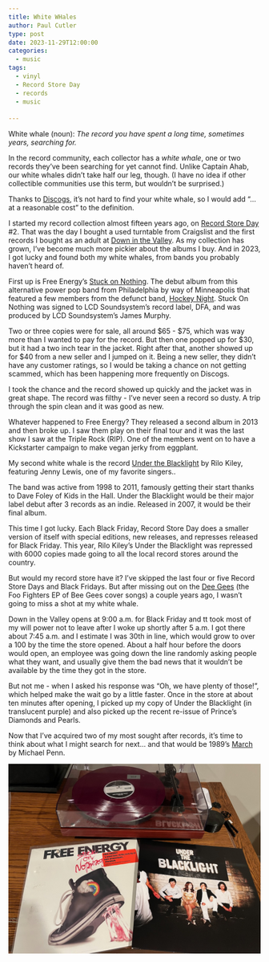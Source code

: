 ```yaml
---
title: White WHales
author: Paul Cutler 
type: post 
date: 2023-11-29T12:00:00
categories:
  - music
tags:
  - vinyl
  - Record Store Day
  - records
  - music

---
```


White whale (noun): *The record you have spent a long time, sometimes years, searching for.*

In the record community, each collector has a *white whale*, one or two records they’ve been searching for yet cannot find.  Unlike Captain Ahab, our white whales didn’t take half our leg, though. (I have no idea if other collectible communities use this term, but wouldn’t be surprised.)

Thanks to [Discogs](https://www.discogs.com), it’s not hard to find your white whale, so I would add “…at a reasonable cost” to the definition.  

I started my record collection almost fifteen years ago, on [Record Store Day](https://recordstoreday.com/) #2.  That was the day I bought a used turntable from Craigslist and the first records I bought as an adult at [Down in the Valley](https://downinthevalley.com/).  As my collection has grown, I’ve become much more pickier about the albums I buy.    And in 2023, I got lucky and found both my white whales, from bands you probably haven’t heard of.

First up is Free Energy’s [Stuck on Nothing](https://www.discogs.com/master/251105-Free-Energy-Stuck-On-Nothing).  The debut album from this alternative power pop band from Philadelphia by way of Minneapolis that featured a few members from the defunct band, [Hockey Night](https://www.discogs.com/artist/615447-Hockey-Night). Stuck On Nothing was signed to LCD Soundsystem’s record label, DFA, and was produced by LCD Soundsystem’s James Murphy.

Two or three copies were for sale, all around $65 - $75, which was way more than I wanted to pay for the record.  But then one popped up for $30, but it had a two inch tear in the jacket.  Right after that, another showed up for $40 from a new seller and I jumped on it.  Being a new seller, they didn’t have any customer ratings, so I would be taking a chance on not getting scammed, which has been happening more frequently on Discogs.  

I took the chance and the record showed up quickly and the jacket was in great shape.  The record was filthy - I’ve never seen a record so dusty.  A trip through the spin clean and it was good as new.

Whatever happened to Free Energy?  They released a second album in 2013 and then broke up.  I saw them play on their final tour and it was the last show I saw at the Triple Rock (RIP). One of the members went on to have a Kickstarter campaign to make vegan jerky from eggplant.  

My second white whale is the record [Under the Blacklight](https://www.discogs.com/release/29003119-Rilo-Kiley-Under-The-Blacklight) by Rilo Kiley, featuring Jenny Lewis, one of my favorite singers..  

The band was active from 1998 to 2011, famously getting their start thanks to Dave Foley of Kids in the Hall.  Under the Blacklight would be their major label debut after 3 records as an indie.  Released in 2007, it would be their final album.

This time I got lucky.  Each Black Friday, Record Store Day does a smaller version of itself with special editions, new releases, and represses released for Black Friday.  This year, Rilo Kiley’s Under the Blacklight was repressed with 6000 copies made going to all the local record stores around the country.

But would my record store have it? I’ve skipped the last four or five Record Store Days and Black Fridays.  But after missing out on the [Dee Gees](https://www.discogs.com/artist/9680041-Dee-Gees-2) (the Foo Fighters EP of Bee Gees cover songs) a couple years ago, I wasn’t going to miss a shot at my white whale.

Down in the Valley opens at 9:00 a.m. for Black Friday and tt took most of my will power not to leave after I woke up shortly after 5 a.m. I got there about 7:45 a.m. and I estimate I was 30th in line, which would grow to over a 100 by the time the store opened.  About a half hour before the doors would open, an employee was going down the line randomly asking people what they want, and usually give them the bad news that it wouldn’t be available by the time they got in the store.

But not me - when I asked his response was “Oh, we have plenty of those!”, which helped make the wait go by a little faster.  Once in the store at about ten minutes after opening, I picked up my copy of Under the Blacklight (in translucent purple) and also picked up the recent re-issue of Prince’s Diamonds and Pearls.

Now that I’ve acquired two of my most sought after records, it’s time to think about what I might search for next... and that would be 1989’s [March](https://www.discogs.com/release/1786919-Michael-Penn-March) by Michael Penn.

![In front of my record player lay two albums, on the left Free Energy's Stuck on Nothing and on the right, Rilo Kiley's Under the Blacklight](white-whales.jpeg)